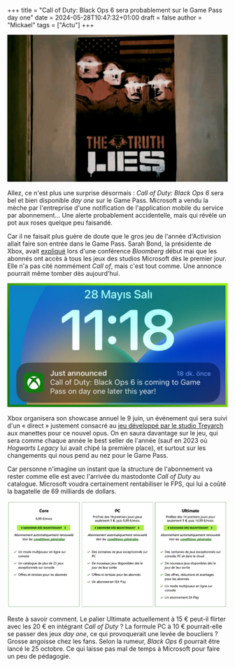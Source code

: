 +++
title = "Call of Duty: Black Ops 6 sera probablement sur le Game Pass day one"
date = 2024-05-28T10:47:32+01:00
draft = false
author = "Mickael"
tags = ["Actu"]
+++

![Call of Duty: Black Ops 6](CallOf2.jpg "I want to believe !") 

Allez, ce n'est plus une surprise désormais : *Call of Duty: Black Ops 6* sera bel et bien disponible *day one* sur le Game Pass. Microsoft a vendu la mèche par l'entreprise d'une notification de l'application mobile du service par abonnement… Une alerte probablement accidentelle, mais qui révèle un pot aux roses quelque peu faisandé.

Car il ne faisait plus guère de doute que le gros jeu de l'année d'Activision allait faire son entrée dans le Game Pass. Sarah Bond, la présidente de Xbox, avait [expliqué](https://www.youtube.com/watch?v=oIpc8VZ3Bnw) lors d'une conférence *Bloomberg* début mai que les abonnés ont accès à tous les jeux des studios Microsoft dès le premier jour. Elle n'a pas cité nommément *Call of*, mais c'est tout comme. Une annonce pourrait même tomber dès aujourd'hui.

![Call of Duty: Black Ops 6](CallOf.jpg "Bon sang ne saurait mentir. © GPTGamingNews") 

Xbox organisera son showcase annuel le 9 juin, un événement qui sera suivi d'un « direct » justement consacré au [jeu développé par le studio Treyarch](https://nostick.fr/articles/2024/mai/2305-call-of-duty-treyarch-revient-en-bombe-avec-black-ops-6/call-of-duty-treyarch-revient-en-bombe/) aux manettes pour ce nouvel opus. On en saura davantage sur le jeu, qui sera comme chaque année le best seller de l'année (sauf en 2023 où *Hogwarts Legacy* lui avait chipé la première place), et surtout sur les changements qui nous pend au nez pour le Game Pass.

Car personne n'imagine un instant que la structure de l'abonnement va rester comme elle est avec l'arrivée du mastodonte *Call of Duty* au catalogue. Microsoft voudra certainement rentabiliser le FPS, qui lui a coûté la bagatelle de 69 milliards de dollars.

![Game Pass](GamePass.jpg "Les différents paliers tarifaires du Game Pass.") 

Reste à savoir comment. Le palier Ultimate actuellement à 15 € peut-il flirter avec les 20 € en intégrant *Call of Duty* ?  La formule PC à 10 € pourrait-elle se passer des jeux *day one*, ce qui provoquerait une levée de boucliers ? Grosse angoisse chez les fans. Selon la rumeur, *Black Ops 6* pourrait être lancé le 25 octobre. Ce qui laisse pas mal de temps à Microsoft pour faire un peu de pédagogie.